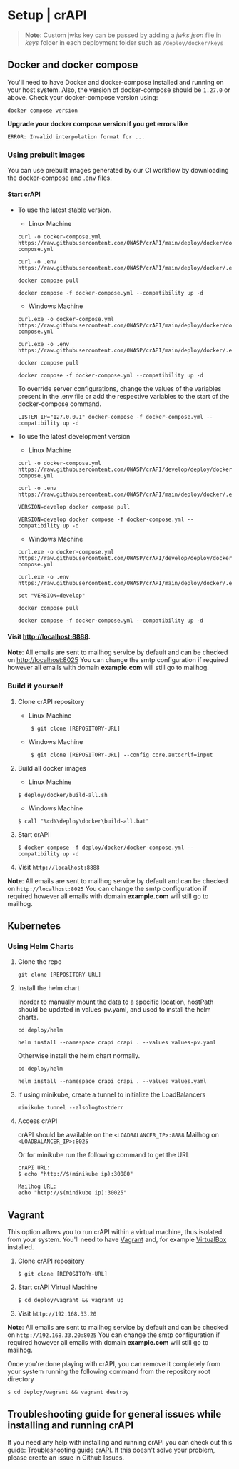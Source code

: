 Setup | crAPI
=============

> **Note**: Custom jwks key can be passed by adding a *jwks.json* file in *keys* folder in each deployment folder such as `/deploy/docker/keys`

## Docker and docker compose

You'll need to have Docker and docker-compose installed and running on your host system. Also, the version of docker-compose should be `1.27.0` or above. Check your docker-compose version using:
```
docker compose version
```
**Upgrade your docker compose version if you get errors like**

```ERROR: Invalid interpolation format for ...```

### Using prebuilt images
You can use prebuilt images generated by our CI workflow by downloading the docker-compose and .env files.

#### Start crAPI
- To use the latest stable version.

     - Linux Machine

     ```
     curl -o docker-compose.yml https://raw.githubusercontent.com/OWASP/crAPI/main/deploy/docker/docker-compose.yml

     curl -o .env https://raw.githubusercontent.com/OWASP/crAPI/main/deploy/docker/.env

     docker compose pull

     docker compose -f docker-compose.yml --compatibility up -d
     ```

     - Windows Machine

     ```
     curl.exe -o docker-compose.yml https://raw.githubusercontent.com/OWASP/crAPI/main/deploy/docker/docker-compose.yml

     curl.exe -o .env https://raw.githubusercontent.com/OWASP/crAPI/main/deploy/docker/.env

     docker compose pull

     docker compose -f docker-compose.yml --compatibility up -d
     ```
     To override server configurations, change the values of the variables present in the .env file or add the respective variables to the start of the docker-compose command.   

     ```
     LISTEN_IP="127.0.0.1" docker-compose -f docker-compose.yml --compatibility up -d
     ```

- To use the latest development version

     - Linux Machine

     ```
     curl -o docker-compose.yml https://raw.githubusercontent.com/OWASP/crAPI/develop/deploy/docker/docker-compose.yml

     curl -o .env https://raw.githubusercontent.com/OWASP/crAPI/main/deploy/docker/.env

     VERSION=develop docker compose pull

     VERSION=develop docker compose -f docker-compose.yml --compatibility up -d
     ```

     - Windows Machine

     ```
     curl.exe -o docker-compose.yml https://raw.githubusercontent.com/OWASP/crAPI/develop/deploy/docker/docker-compose.yml

     curl.exe -o .env https://raw.githubusercontent.com/OWASP/crAPI/main/deploy/docker/.env

     set "VERSION=develop"

     docker compose pull

     docker compose -f docker-compose.yml --compatibility up -d
     ```

#### Visit [http://localhost:8888](http://localhost:8888).

**Note**: All emails are sent to mailhog service by default and can be checked on
[http://localhost:8025](http://localhost:8025)
You can change the smtp configuration if required however all emails with domain **example.com** will still go to mailhog.

### Build it yourself

1. Clone crAPI repository

   - Linux Machine

   ```
       $ git clone [REPOSITORY-URL]
   ```

   - Windows Machine

   ```
       $ git clone [REPOSITORY-URL] --config core.autocrlf=input
   ```

2. Build all docker images

   - Linux Machine

   ```
   $ deploy/docker/build-all.sh
   ```

   - Windows Machine

   ```
   $ call "%cd%\deploy\docker\build-all.bat"
   ```

3. Start crAPI
   ```
   $ docker compose -f deploy/docker/docker-compose.yml --compatibility up -d
   ```
4. Visit `http://localhost:8888`

**Note**: All emails are sent to mailhog service by default and can be checked on
`http://localhost:8025`
You can change the smtp configuration if required however all emails with domain **example.com** will still go to mailhog.

## Kubernetes

### Using Helm Charts

1. Clone the repo
    ```
    git clone [REPOSITORY-URL]
    ```
2. Install the helm chart
    
    Inorder to manually mount the data to a specific location, hostPath should be updated in values-pv.yaml, and used to install the helm charts. 
    
    ```
    cd deploy/helm

    helm install --namespace crapi crapi . --values values-pv.yaml
    ```
    Otherwise install the helm chart normally. 
    ```
    cd deploy/helm

    helm install --namespace crapi crapi . --values values.yaml
    ```

3. If using minikube, create a tunnel to initialize the LoadBalancers
    ```
    minikube tunnel --alsologtostderr
    ```

4. Access crAPI

    crAPI should be available on the `<LOADBALANCER_IP>:8888`
    Mailhog on `<LOADBALANCER_IP>:8025`

    Or for minikube run the following command to get the URL

    ```
    crAPI URL:
    $ echo "http://$(minikube ip):30080"
    ```
    ```
    Mailhog URL:
    echo "http://$(minikube ip):30025"
    ```

## Vagrant

This option allows you to run crAPI within a virtual machine, thus isolated from
your system. You'll need to have [Vagrant] and, for example [VirtualBox]
installed.

1. Clone crAPI repository
    ```
    $ git clone [REPOSITORY-URL]
    ```
2. Start crAPI Virtual Machine
    ```
    $ cd deploy/vagrant && vagrant up
    ```
3. Visit `http://192.168.33.20`


**Note**: All emails are sent to mailhog service by default and can be checked on
`http://192.168.33.20:8025`
You can change the smtp configuration if required however all emails with domain **example.com** will still go to mailhog.

Once you're done playing with crAPI, you can remove it completely from your
system running the following command from the repository root directory

```
$ cd deploy/vagrant && vagrant destroy
```

[Vagrant]: https://www.vagrantup.com/downloads
[VirtualBox]: https://www.virtualbox.org/wiki/Downloads

## Troubleshooting guide for general issues while installing and running crAPI
If you need any help with installing and running crAPI you can check out this guide: [Troubleshooting guide crAPI](https://github.com/OWASP/crAPI/blob/main/docs/troubleshooting.md). If this doesn't solve your problem, please create an issue in Github Issues.
